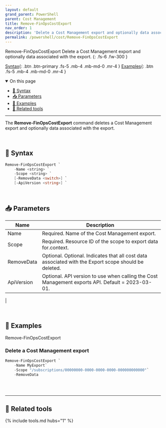 ```yaml
---
layout: default
grand_parent: PowerShell
parent: Cost Management
title: Remove-FinOpsCostExport
nav_order: 1
description: 'Delete a Cost Management export and optionally data associated with the export'
permalink: /powershell/cost/Remove-FinOpsCostExport
---
```


<span class="fs-9 d-block mb-4">Remove-FinOpsCostExport</span>
Delete a Cost Management export and optionally data associated with the export.
{: .fs-6 .fw-300 }

[Syntax](#-syntax){: .btn .btn-primary .fs-5 .mb-4 .mb-md-0 .mr-4 }
[Examples](#-examples){: .btn .fs-5 .mb-4 .mb-md-0 .mr-4 }

<details open markdown="1">
   <summary class="fs-2 text-uppercase">On this page</summary>

- [🧮 Syntax](#-syntax)
- [📥 Parameters](#-parameters)
- [🌟 Examples](#-examples)
- [🧰 Related tools](#-related-tools)

</details>

---

The **Remove-FinOpsCostExport** command  deletes a Cost Management export and optionally data associated with the export.

<br>

## 🧮 Syntax

```powershell
Remove-FinOpsCostExport `
    -Name <string> `
    -Scope <string> `
    [-RemoveData <switch>] `
    [-ApiVersion <string>] `
```

<br>

## 📥 Parameters

| Name          | Description                                                                                                                                                                          |
| ------------- | ------------------------------------------------------------------------------------------------------------------------------------------------------------------------------------ |
| Name          | Required. Name of the Cost Management export.                                                                                                                   |
| Scope | Required. Resource ID of the scope to export data for.context.                                                                      |
| RemoveData      | Optional. Optional. Indicates that all cost data associated with the Export scope should be deleted.                                                                      |
| ApiVersion    | Optional. API version to use when calling the Cost Management exports API. Default = 2023-03-01. |
|

<br>

## 🌟 Examples

Remove-FinOpsCostExport 


### Delete a Cost Management export

```powershell
Remove-FinOpsCostExport `
    -Name MyExport`
    -Scope "/subscriptions/00000000-0000-0000-0000-000000000000"`
    -RemoveData
 
```

<br>

---

## 🧰 Related tools

{% include tools.md hubs="1" %}

<br>
